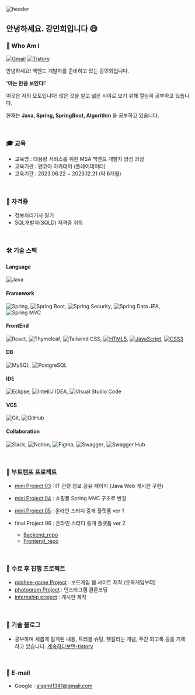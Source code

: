 ![header](https://capsule-render.vercel.app/api?type=waving&height=210&color=gradient&text=Minhee's%20Github%20💾&fontSize=30&desc=💻%20Backend%20Developer&fontAlignY=25&descAlignY=40&textBg=false&reversal=false&animation=fadeIn&rotate=0&strokeWidth=0&descSize=-10)

## 안녕하세요. 강민희입니다 😄
### 🤔 Who Am I 

[![Gmail](https://img.shields.io/badge/Gmail-0677d1?style=flat-square&logo=Gmail&logoColor=black)](mailto:alsgml1341@gmail.com)
[![Tistory](https://img.shields.io/badge/Tistory-FF5722?style=flat-square&logo=tistory&logoColor=#000000)](https://nuvgw2810.tistory.com/)

안녕하세요! 백엔드 개발자를 준비하고 있는 강민희입니다.

**'아는 만큼 보인다!'**

이것은 저의 모토입니다! 많은 것을 알고 넓은 시야로 보기 위해 열심히 공부하고 있습니다.

현재는 **Java, Spring, SpringBoot, Algorithm** 을 공부하고 있습니다. 

<br> 

### 🎓 교육 
- 교육명 : 대용량 서비스를 위한 MSA 백엔드 개발자 양성 과정
- 교육기관 : 엔코아 아카데미 (플레이데이터)  
- 교육기간 : 2023.06.22 ~ 2023.12.21 (약 6개월)

<br> 

### 🪪 자격증 
- 정보처리기사 필기
- SQL개발자(SQLD) 자격증 취득 

<br> 

### 🛠️ 기술 스택
#### Language
![Java](https://img.shields.io/badge/Java-007396?style=flat-square&logo=java&logoColor=white)

#### Framework
![Spring](https://img.shields.io/badge/Spring-6DB33F?style=flat-square&logo=spring&logoColor=white), 
![Spring Boot](https://img.shields.io/badge/Spring%20Boot-6DB33F?style=flat-square&logo=spring-boot&logoColor=white), 
![Spring Security](https://img.shields.io/badge/Spring%20Security-6DB33F?style=flat-square&logo=spring-security&logoColor=white),
![Spring Data JPA](https://img.shields.io/badge/Spring%20Data%20JPA-6DB33F?style=flat-square&logo=spring-data&logoColor=white), 
![Spring MVC](https://img.shields.io/badge/Spring%20MVC-6DB33F?style=flat-square&logo=spring&logoColor=white)

#### FrontEnd 
![React](https://img.shields.io/badge/React-61DAFB?style=flat-square&logo=react&logoColor=white),
![Thymeleaf](https://img.shields.io/badge/Thymeleaf-005F0F?style=flat-square&logo=thymeleaf&logoColor=white),
![Tailwind CSS](https://img.shields.io/badge/-Tailwind_CSS-38B2AC?style=flat-square&logo=Tailwind-CSS&logoColor=white),
[![HTML5](https://img.shields.io/badge/HTML5-E34F26?style=flat-square&logo=HTML5&logoColor=white)](https://developer.mozilla.org/en-US/docs/Web/Guide/HTML/HTML5),
[![JavaScript](https://img.shields.io/badge/JavaScript-F7DF1E?style=flat-square&logo=JavaScript&logoColor=black)](https://developer.mozilla.org/en-US/docs/Web/JavaScript),
[![CSS3](https://img.shields.io/badge/CSS3-1572B6?style=flat-square&logo=CSS3&logoColor=white)](https://developer.mozilla.org/en-US/docs/Web/CSS)


#### DB 
![MySQL](https://img.shields.io/badge/MySQL-4479A1?style=flat-square&logo=mysql&logoColor=white),
![PostgreSQL](https://img.shields.io/badge/PostgreSQL-336791?style=flat-square&logo=postgresql&logoColor=white)

#### IDE
![Eclipse](https://img.shields.io/badge/Eclipse-2C2255?style=flat-square&logo=eclipse&logoColor=white), 
![IntelliJ IDEA](https://img.shields.io/badge/IntelliJ%20IDEA-000000?style=flat-square&logo=intellij-idea&logoColor=white),
![Visual Studio Code](https://img.shields.io/badge/Visual%20Studio%20Code-007ACC?style=flat-square&logo=visual-studio-code&logoColor=white)

#### VCS
![Git](https://img.shields.io/badge/Git-F05032?style=flat-square&logo=git&logoColor=white),
![GitHub](https://img.shields.io/badge/GitHub-181717?style=flat-square&logo=github&logoColor=white)

#### Collaboration 
![Slack](https://img.shields.io/badge/Slack-4A154B?style=flat-square&logo=slack&logoColor=white),
![Notion](https://img.shields.io/badge/Notion-000000?style=flat-square&logo=notion&logoColor=white),
![Figma](https://img.shields.io/badge/Figma-F24E1E?style=flat-square&logo=figma&logoColor=white),
![Swagger](https://img.shields.io/badge/Swagger-85EA2D?style=flat-square&logo=swagger&logoColor=black),
![Swagger Hub](https://img.shields.io/badge/Swagger%20Hub-85EA2D?style=flat-square&logo=swagger&logoColor=black)
  
<br> 

### 🌱 부트캠프 프로젝트 
- [mini Project 03](https://github.com/minhee810/Bootcamp_project03_ITLink) : IT 관련 정보 공유 페이지 (Java Web 게시판 구현) 

- [mini Project 04](https://github.com/minhee810/Bootcamp_project04_shopping) : 쇼핑몰 Spring MVC 구조로 변경

- [mini Project 05](https://github.com/minhee810/Bootcamp_project05_LetsCoding-BE) : 온라인 스터디 중개 플랫폼 ver 1
  
- final Project 06  : 온라인 스터디 중개 플랫폼 ver 2
  - [Backend_repo](https://github.com/minhee810/ReCode-BE.git) <br>
  - [Frontend_repo](https://github.com/minhee810/ReCode-FE.git)
<br> 

### 🌿 수료 후 진행 프로젝트 
- [minhee-game Project](https://github.com/2-junhee/minhee-game-server.git) : 보드게임 웹 사이트 제작 (오목게임부터)
- [photogram Project](https://github.com/minhee810/Photogram) : 인스타그램 클론코딩 
- [internship project](https://github.com/minhee810/internship01) : 게시판 제작 
<br> 

### 🔗 기술 블로그 
- 공부하며 새롭게 알게된 내용, 트러블 슈팅, 헷갈리는 개념, 주간 회고록 등을 기록하고 있습니다. 
[계속하다보면-tistory](https://nuvgw2810.tistory.com/)

<br> 

### 📧 E-mail 
- Google : alsgml1341@gmail.com





